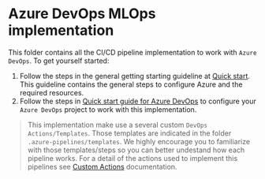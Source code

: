 # Azure DevOps MLOps implementation

This folder contains all the CI/CD pipeline implementation to work with `Azure DevOps`. To get yourself started:

1. Follow the steps in the general getting starting guideline at [Quick start](../docs/quickstart.md). This guideline contains the general steps to configure Azure and the required resources.
2. Follow the steps in [Quick start guide for Azure DevOps](../docs/quickstart-devops.md) to configure your `Azure DevOps` project to work with this implementation.

> This implementation make use a several custom `DevOps Actions/Templates`. Those templates are indicated in the folder `.azure-pipelines/templates`. We highly encourage you to familiarize with those templates/steps so you can better undestand how each pipeline works. For a detail of the actions used to implement this pipelines see [Custom Actions](../docs/actions.md) documentation.